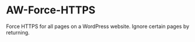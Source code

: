 # AW-Force-HTTPS
Force HTTPS for all pages on a WordPress website. Ignore certain pages by returning.
